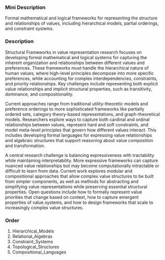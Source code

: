 ### Mini Description

Formal mathematical and logical frameworks for representing the structure and relationships of values, including hierarchical models, partial orderings, and constraint systems.

### Description

Structural Frameworks in value representation research focuses on developing formal mathematical and logical systems for capturing the inherent organization and relationships between different values and preferences. These frameworks must handle the hierarchical nature of human values, where high-level principles decompose into more specific preferences, while accounting for complex interdependencies, constraints, and priority relationships. Key challenges include representing both explicit value relationships and implicit structural properties, such as transitivity, dominance, and compositionality.

Current approaches range from traditional utility-theoretic models and preference orderings to more sophisticated frameworks like partially ordered sets, category theory-based representations, and graph-theoretical models. Researchers explore ways to capture both cardinal and ordinal relationships between values, represent hard and soft constraints, and model meta-level principles that govern how different values interact. This includes developing formal languages for expressing value relationships and algebraic structures that support reasoning about value composition and transformation.

A central research challenge is balancing expressiveness with tractability while maintaining interpretability. More expressive frameworks can capture nuanced value relationships but may become computationally intractable or difficult to learn from data. Current work explores modular and compositional approaches that allow complex value structures to be built from simpler components, as well as methods for abstracting and simplifying value representations while preserving essential structural properties. Open questions include how to formally represent value priorities that change based on context, how to capture emergent properties of value systems, and how to design frameworks that scale to increasingly complex value structures.

### Order

1. Hierarchical_Models
2. Relational_Algebras
3. Constraint_Systems
4. Topological_Structures
5. Compositional_Languages
